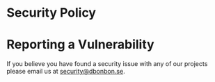 # Security Policy

# Reporting a Vulnerability

If you believe you have found a security issue with any of our projects please email us at [security@dbonbon.se](security@dbonbon.se).

